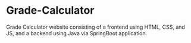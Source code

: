 # Grade-Calculator
Grade Calculator website consisting of a frontend using HTML, CSS, and JS, and a backend using Java via SpringBoot application.
